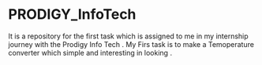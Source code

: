 # PRODIGY_InfoTech 
It is a repository for the first task which is  assigned to me in my internship journey with the Prodigy Info Tech .
My Firs task is to make a Temoperature converter which simple and interesting in looking .
